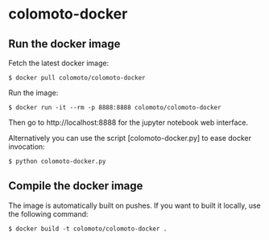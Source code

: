 # colomoto-docker

## Run the docker image

Fetch the latest docker image:

    $ docker pull colomoto/colomoto-docker

Run the image:

    $ docker run -it --rm -p 8888:8888 colomoto/colomoto-docker

Then go to http://localhost:8888 for the jupyter notebook web interface.

Alternatively you can use the script [colomoto-docker.py] to ease docker
invocation:

    $ python colomoto-docker.py

## Compile the docker image

The image is automatically built on pushes. If you want to built it locally, use the following command:

    $ docker build -t colomoto/colomoto-docker .

